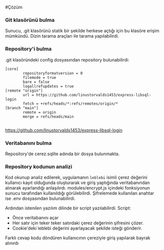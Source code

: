 #Çözüm


### Git klasörünü bulma
Sunucu, .git klasörünü statik bir şekilde herkese açtığı için bu klasöre erişim mümkündü. Dizin tarama araçları ile tarama yapılabilirdi. 


### Repository'i bulma
.git klasöründeki config dosyasından repository bulunabilirdi:

```
[core]
        repositoryformatversion = 0
        filemode = true
        bare = false
        logallrefupdates = true
[remote "origin"]
        url = https://github.com/linustorvalds1453/express-libsql-login
        fetch = +refs/heads/*:refs/remotes/origin/*
[branch "main"]
        remote = origin
        merge = refs/heads/main


```

https://github.com/linustorvalds1453/express-libsql-login

### Veritabanını bulma
Repository'de cerez.sqlite adında bir dosya bulunmakta. 

### Repository kodunun analizi
Kod okunup analiz edilerek, uygulamanın `leblebi` isimli çerez değerini kullanıcı kayıt olduğunda oluşturarak ve giriş yaptığında veritabanından alınarak ayarlandığı anlaşılırdı. 
modules/encrypt.js içindeki fonksiyonun sunucu tarafından kullanıldığı görülebilirdi. Şifrelemede kullanılan anahtar ise .env dosyasından bulunabilirdi. 

Ardından istenilen yazılım dilinde bir script yazılabilirdi. Script:

- Önce veritabanını açar
- Her satır için teker teker satırdaki çerez değerinin şifresini çözer. 
- Cookie'deki leblebi değerini ayarlayacak şekilde isteği gönderir. 



Farklı cevap kodu döndüren kullanıcının çereziyle giriş yapılarak bayrak alınırdı

